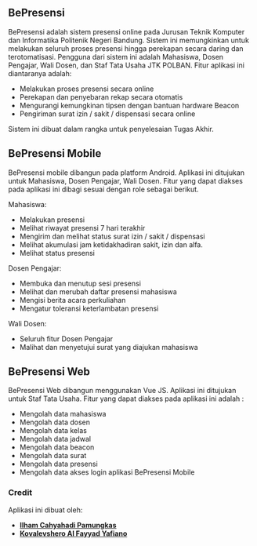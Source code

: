 ## BePresensi

BePresensi adalah sistem presensi online pada Jurusan Teknik Komputer dan Informatika Politenik Negeri Bandung. Sistem ini memungkinkan untuk melakukan seluruh proses presensi hingga perekapan secara daring dan terotomatisasi. Pengguna dari sistem ini adalah Mahasiswa, Dosen Pengajar, Wali Dosen, dan Staf Tata Usaha JTK POLBAN. Fitur aplikasi ini diantaranya adalah:
- Melakukan proses presensi secara online
- Perekapan dan penyebaran rekap secara otomatis
- Mengurangi kemungkinan tipsen dengan bantuan hardware Beacon
- Pengiriman surat izin / sakit / dispensasi secara online

Sistem ini dibuat dalam rangka untuk penyelesaian Tugas Akhir.

## BePresensi Mobile

BePresensi mobile dibangun pada platform Android. Aplikasi ini ditujukan untuk Mahasiswa, Dosen Pengajar, Wali Dosen. Fitur yang dapat diakses pada aplikasi ini dibagi sesuai dengan role sebagai berikut.

Mahasiswa:
- Melakukan presensi
- Melihat riwayat presensi 7 hari terakhir
- Mengirim dan melihat status surat izin / sakit / dispensasi
- Melihat akumulasi jam ketidakhadiran sakit, izin dan alfa.
- Melihat status presensi

Dosen Pengajar:
- Membuka dan menutup sesi presensi
- Melihat dan merubah daftar presensi mahasiswa
- Mengisi berita acara perkuliahan
- Mengatur toleransi keterlambatan presensi

Wali Dosen:
- Seluruh fitur Dosen Pengajar
- Malihat dan menyetujui surat yang diajukan mahasiswa

## BePresensi Web

BePresensi Web dibangun menggunakan Vue JS. Aplikasi ini ditujukan untuk Staf Tata Usaha. Fitur yang dapat diakses pada aplikasi ini adalah :
- Mengolah data mahasiswa
- Mengolah data dosen
- Mengolah data kelas
- Mengolah data jadwal
- Mengolah data beacon
- Mengolah data surat
- Mengolah data presensi
- Mengolah data akses login aplikasi BePresensi Mobile

### Credit

Aplikasi ini dibuat oleh:
- **[Ilham Cahyahadi Pamungkas](mailto:ilhamchp@gmail.com)**
- **[Kovalevshero Al Fayyad Yafiano](mailto:heroa7x@gmail.com)**
